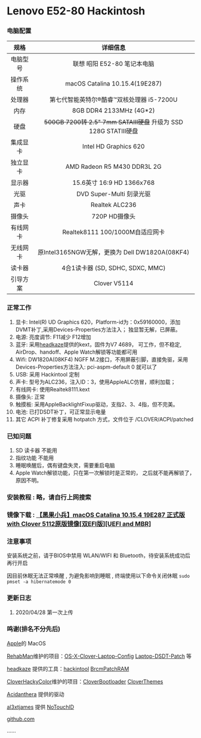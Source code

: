 # Lenovo E52-80 Hackintosh


### 电脑配置

规格|详细信息
:----:|:----:
电脑型号 |	联想 昭阳 E52-80 笔记本电脑
操作系统 |	macOS Catalina 10.15.4(19E287)
处理器 |	第七代智能英特尔®酷睿™双核处理器 i5-7200U 
内存 |	8GB DDR4 2133MHz (4G*2)
硬盘 | ~~500GB 7200转 2.5" 7mm SATAIII硬盘~~ 升级为 SSD 128G STATIII硬盘
集成显卡 | Intel HD Graphics 620
独立显卡 | AMD Radeon R5 M430 DDR3L 2G
显示器	| 15.6英寸 16:9 HD 1366x768
光驱	| DVD Super-Multi 刻录光驱 
声卡 | Realtek ALC236
摄像头 | 720P HD摄像头
有线网卡 | Realtek8111 100/1000M自适应网卡
无线网卡 | 原Intel3165NGW无解，更换为 Dell DW1820A(08KF4)
读卡器 | 4合1读卡器 (SD, SDHC, SDXC, MMC)
引导方案 | Clover V5114


### 正常工作

1. 显卡: Intel(R) UD Graphics 620，Platform-id为：0x59160000，添加DVMT补丁,采用Devices-Properties方法注入； 独显暂无解，已屏蔽。
2. 电源: 亮度调节: F11减少 F12增加
3. 蓝牙: 采用[headkaze](https://www.insanelymac.com/forum/profile/1364628-headkaze/)提供的kext，固件为V7 4689， 可工作，但不稳定, AirDrop、handoff、Apple Watch解锁等功能都可用
4. Wifi: DW1820A(08KF4) NGFF M.2接口，不用屏蔽引脚，直接免驱，采用Devices-Properties方法注入: pci-aspm-default	 0 就可以了
5. USB: 采用 Hackintool 定制
6. 声卡: 型号为ALC236，注入ID：3，使用AppleALC仿冒，顺利加载；
7. 有线网卡: 使用Realtek8111.kext
8. 摄像头: 正常
9. 触摸板: 采用AppleBacklightFixup驱动，支指2、3、4指，但不完美。
10. 电池: 已打DSDT补丁，可正常显示电量
11. 其它 ACPI 补丁修复采用 hotpatch 方式，文件位于 /CLOVER/ACPI/patched


### 已知问题
1. SD 读卡器 不能用
2. 指纹功能 不能用
3. 睡眠唤醒后，偶有键盘失灵，需要重启电脑 
4. Apple Watch解锁功能，只在第一次解锁时是正常的， 之后就不能再解锁了，原因不明。




### 安装教程 : 略，请自行上网搜索

### 镜像下载 :  [【黑果小兵】macOS Catalina 10.15.4 19E287 正式版 with Clover 5112原版镜像[双EFI版][UEFI and MBR]](https://blog.daliansky.net/macOS-Catalina-10.15.4-19E266-Release-version-with-Clover-5107-original-image-Double-EFI-Version-UEFI-and-MBR.html) 

### 注意事项
安装系统之前，请于BIOS中禁用 WLAN/WIFI 和 Bluetooth，待安装系统成功后再行开启
  
因目前休眠无法正常唤醒 , 为避免影响到睡眠 , 终端使用以下命令关闭休眠
`sudo pmset -a hibernatemode 0`

### 更新日志

1. 2020/04/28
第一次上传


### 鸣谢(排名不分先后)
[Apple](https://www.apple.com/)的 MacOS  

[RehabMan](https://github.com/rehabman)维护的项目：[OS-X-Clover-Laptop-Config](https://github.com/RehabMan/OS-X-Clover-Laptop-Config)  [Laptop-DSDT-Patch](https://github.com/RehabMan/Laptop-DSDT-Patch) 等  

[headkaze](https://www.insanelymac.com/forum/profile/1364628-headkaze/) 提供的工具：[hackintool](https://github.com/headkaze/Hackintool)  [BrcmPatchRAM](https://www.insanelymac.com/forum/topic/339175-brcmpatchram2-for-1015-catalina-broadcom-bluetooth-firmware-upload/)  

[CloverHackyColor](https://github.com/CloverHackyColor)维护的项目：[CloverBootloader](https://github.com/CloverHackyColor/CloverBootloader)  [CloverThemes](https://github.com/CloverHackyColor/CloverThemes)  

[Acidanthera](https://github.com/acidanthera) 提供的驱动  

[al3xtjames](https://github.com/al3xtjames) 提供 [NoTouchID](https://github.com/al3xtjames/NoTouchID)  

[github.com](https://www.github.com)  

......


